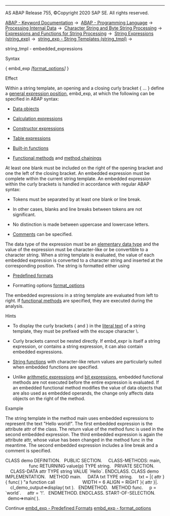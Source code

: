   

* * *

AS ABAP Release 755, ©Copyright 2020 SAP SE. All rights reserved.

[ABAP - Keyword Documentation](https://help.sap.com/doc/abapdocu_755_index_htm/7.55/en-US/abenabap.htm) →  [ABAP - Programming Language](https://help.sap.com/doc/abapdocu_755_index_htm/7.55/en-US/abenabap_reference.htm) →  [Processing Internal Data](https://help.sap.com/doc/abapdocu_755_index_htm/7.55/en-US/abenabap_data_working.htm) →  [Character String and Byte String Processing](https://help.sap.com/doc/abapdocu_755_index_htm/7.55/en-US/abenabap_data_string.htm) →  [Expressions and Functions for String Processing](https://help.sap.com/doc/abapdocu_755_index_htm/7.55/en-US/abenstring_processing_expr_func.htm) →  [String Expressions (string\_exp)](https://help.sap.com/doc/abapdocu_755_index_htm/7.55/en-US/abapcompute_string.htm) →  [string\_exp - String Templates (string\_tmpl)](https://help.sap.com/doc/abapdocu_755_index_htm/7.55/en-US/abenstring_templates.htm) → 

string\_tmpl - embedded\_expressions

Syntax

{ embd\_exp *\[*[format\_options](https://help.sap.com/doc/abapdocu_755_index_htm/7.55/en-US/abapcompute_string_format_options.htm)*\]* }

Effect

Within a string template, an opening and a closing curly bracket { ... } define a [general expression position](https://help.sap.com/doc/abapdocu_755_index_htm/7.55/en-US/abengeneral_expr_position_glosry.htm "Glossary Entry"), embd\_exp, at which the following can be specified in ABAP syntax:

-   [Data objects](https://help.sap.com/doc/abapdocu_755_index_htm/7.55/en-US/abendata_object_glosry.htm "Glossary Entry")

-   [Calculation expressions](https://help.sap.com/doc/abapdocu_755_index_htm/7.55/en-US/abencalculation_expression_glosry.htm "Glossary Entry")

-   [Constructor expressions](https://help.sap.com/doc/abapdocu_755_index_htm/7.55/en-US/abenconstructor_expression_glosry.htm "Glossary Entry")

-   [Table expressions](https://help.sap.com/doc/abapdocu_755_index_htm/7.55/en-US/abentable_expression_glosry.htm "Glossary Entry")

-   [Built-in functions](https://help.sap.com/doc/abapdocu_755_index_htm/7.55/en-US/abenbuiltin_function_glosry.htm "Glossary Entry")

-   [Functional methods](https://help.sap.com/doc/abapdocu_755_index_htm/7.55/en-US/abenfunctional_method_glosry.htm "Glossary Entry") and [method chainings](https://help.sap.com/doc/abapdocu_755_index_htm/7.55/en-US/abenmethod_chaining_glosry.htm "Glossary Entry")

At least one blank must be included on the right of the opening bracket and one the left of the closing bracket. An embedded expression must be complete within the current string template. An embedded expression within the curly brackets is handled in accordance with regular ABAP syntax:

-   Tokens must be separated by at least one blank or line break.

-   In other cases, blanks and line breaks between tokens are not significant.

-   No distinction is made between uppercase and lowercase letters.

-   [Comments](https://help.sap.com/doc/abapdocu_755_index_htm/7.55/en-US/abencomment_glosry.htm "Glossary Entry") can be specified.

The data type of the expression must be an [elementary data type](https://help.sap.com/doc/abapdocu_755_index_htm/7.55/en-US/abenelementary_data_type_glosry.htm "Glossary Entry") and the value of the expression must be character-like or be convertible to a character string. When a string template is evaluated, the value of each embedded expression is converted to a character string and inserted at the corresponding position. The string is formatted either using

-   [Predefined formats](https://help.sap.com/doc/abapdocu_755_index_htm/7.55/en-US/abenstring_templates_predef_format.htm)

-   Formatting options [format\_options](https://help.sap.com/doc/abapdocu_755_index_htm/7.55/en-US/abapcompute_string_format_options.htm)

The embedded expressions in a string template are evaluated from left to right. If [functional methods](https://help.sap.com/doc/abapdocu_755_index_htm/7.55/en-US/abenfunctional_method_glosry.htm "Glossary Entry") are specified, they are executed during the analysis.

Hints

-   To display the curly brackets { and } in the [literal text](https://help.sap.com/doc/abapdocu_755_index_htm/7.55/en-US/abenstring_templates_literals.htm) of a string template, they must be prefixed with the escape character \\.

-   Curly brackets cannot be nested directly. If embd\_expr is itself a string expression, or contains a string expression, it can also contain embedded expressions.

-   [String functions](https://help.sap.com/doc/abapdocu_755_index_htm/7.55/en-US/abenstring_function_glosry.htm "Glossary Entry") with character-like return values are particularly suited when embedded functions are specified.

-   Unlike [arithmetic expressions](https://help.sap.com/doc/abapdocu_755_index_htm/7.55/en-US/abapcompute_arith.htm) and [bit expressions](https://help.sap.com/doc/abapdocu_755_index_htm/7.55/en-US/abapcompute_bit.htm), embedded functional methods are not executed before the entire expression is evaluated. If an embedded functional method modifies the value of data objects that are also used as embedded operands, the change only affects data objects on the right of the method.

Example

The string template in the method main uses embedded expressions to represent the text "Hello world!". The first embedded expression is the attribute attr of the class. The return value of the method func is used in the second embedded expression. The third embedded expression is again the attribute attr, whose value has been changed in the method func in the meantime. The second embedded expression includes a line break and a comment is specified.

CLASS demo DEFINITION.
  PUBLIC SECTION.
    CLASS-METHODS: main,
                   func RETURNING value(p) TYPE string.
  PRIVATE SECTION.
    CLASS-DATA attr TYPE string VALUE \`Hello\`.
ENDCLASS.
CLASS demo IMPLEMENTATION.
  METHOD main.
    DATA txt TYPE string.
    txt = |{ attr }{ func( ) "a function call
                     WIDTH = 6 ALIGN = RIGHT }{ attr }|.
    cl\_demo\_output=>display( txt ).
  ENDMETHOD.
  METHOD func.
    p = \`world\`.
    attr = '!'.
  ENDMETHOD.
ENDCLASS.
START-OF-SELECTION.
  demo=>main( ).

Continue
[embd\_exp - Predefined Formats](https://help.sap.com/doc/abapdocu_755_index_htm/7.55/en-US/abenstring_templates_predef_format.htm)
[embd\_exp - format\_options](https://help.sap.com/doc/abapdocu_755_index_htm/7.55/en-US/abapcompute_string_format_options.htm)